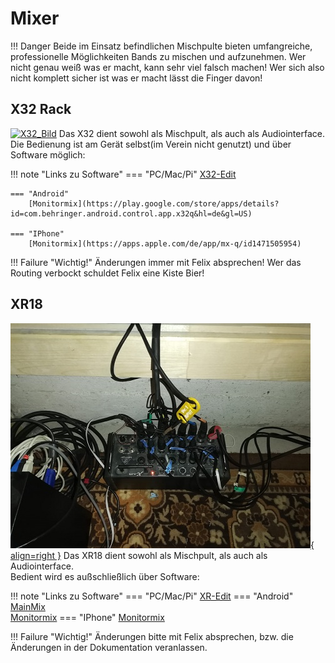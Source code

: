 # Mixer

!!! Danger
    Beide im Einsatz befindlichen Mischpulte bieten umfangreiche, professionelle Möglichkeiten Bands zu mischen und aufzunehmen. Wer nicht genau weiß was er macht, kann sehr viel falsch machen! Wer sich also nicht komplett sicher ist was er macht lässt die Finger davon!

## X32 Rack

[![X32_Bild](../../images/X32.jpg "X32")](https://www.behringer.com/behringer/product?modelCode=P0AWN)
Das X32 dient sowohl als Mischpult, als auch als Audiointerface.
Die Bedienung ist am Gerät selbst(im Verein nicht genutzt) und über Software möglich:

!!! note "Links zu Software"
    === "PC/Mac/Pi"
        [X32-Edit](https://www.behringer.com/downloads.html)
    
    === "Android" 
        [Monitormix](https://play.google.com/store/apps/details?id=com.behringer.android.control.app.x32q&hl=de&gl=US)
    
    === "IPhone"
        [Monitormix](https://apps.apple.com/de/app/mx-q/id1471505954)
    
!!! Failure "Wichtig!"
    Änderungen immer mit Felix absprechen! Wer das Routing verbockt schuldet Felix eine Kiste Bier!

## XR18

[![XR18_Bild](../../docs/images/XR18_small.jpg "XR18"){ align=right }](https://www.thomann.de/de/behringer_x_air_xr18.htm)
Das XR18 dient sowohl als Mischpult, als auch als Audiointerface.  
Bedient wird es außschließlich über Software:

!!! note "Links zu Software"
    === "PC/Mac/Pi"
        [XR-Edit](https://www.behringer.com/downloads.html)
    === "Android"
        [MainMix](https://play.google.com/store/apps/details?id=com.behringer.android.control.app.xair&hl=de&gl=US)  
        [Monitormix](https://play.google.com/store/apps/details?id=com.behringer.android.control.app.xairq&hl=de&gl=US)
    === "IPhone"
        [Monitormix](https://apps.apple.com/de/app/mx-q/id1471505954)

!!! Failure "Wichtig!"
    Änderungen bitte mit Felix absprechen, bzw. die Änderungen in der Dokumentation veranlassen.
